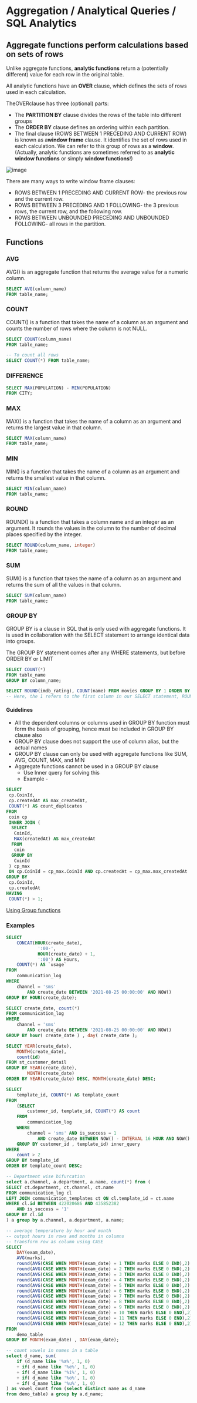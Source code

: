 # Aggregation / Analytical Queries / SQL Analytics

## Aggregate functions perform calculations based on sets of rows

Unlike aggregate functions, **analytic functions** return a (potentially different) value for each row in the original table.

All analytic functions have an **OVER** clause, which defines the sets of rows used in each calculation.

TheOVERclause has three (optional) parts:

- The **PARTITION BY** clause divides the rows of the table into different groups
- The **ORDER BY** clause defines an ordering within each partition.
- The final clause (ROWS BETWEEN 1 PRECEDING AND CURRENT ROW) is known as a**window frame** clause. It identifies the set of rows used in each calculation. We can refer to this group of rows as a **window**. (Actually, analytic functions are sometimes referred to as **analytic window functions** or simply **window functions**!)

![image](../../../media/DQL-Data-Query-Language_Aggregation-Analytical-Queries-SQL-Analytics-image1.jpg)

There are many ways to write window frame clauses:

- ROWS BETWEEN 1 PRECEDING AND CURRENT ROW- the previous row and the current row.
- ROWS BETWEEN 3 PRECEDING AND 1 FOLLOWING- the 3 previous rows, the current row, and the following row.
- ROWS BETWEEN UNBOUNDED PRECEDING AND UNBOUNDED FOLLOWING- all rows in the partition.

## Functions

### AVG

AVG() is an aggregate function that returns the average value for a numeric column.

```sql
SELECT AVG(column_name)
FROM table_name;
```

### COUNT

COUNT() is a function that takes the name of a column as an argument and counts the number of rows where the column is not NULL.

```sql
SELECT COUNT(column_name)
FROM table_name;

-- To count all rows
SELECT COUNT(*) FROM table_name;
```

### DIFFERENCE

```sql
SELECT MAX(POPULATION) - MIN(POPULATION)
FROM CITY;
```

### MAX

MAX() is a function that takes the name of a column as an argument and returns the largest value in that column.

```sql
SELECT MAX(column_name)
FROM table_name;
```

### MIN

MIN() is a function that takes the name of a column as an argument and returns the smallest value in that column.

```sql
SELECT MIN(column_name)
FROM table_name;
```

### ROUND

ROUND() is a function that takes a column name and an integer as an argument. It rounds the values in the column to the number of decimal places specified by the integer.

```sql
SELECT ROUND(column_name, integer)
FROM table_name;
```

### SUM

SUM() is a function that takes the name of a column as an argument and returns the sum of all the values in that column.

```sql
SELECT SUM(column_name)
FROM table_name;
```

### GROUP BY

GROUP BY is a clause in SQL that is only used with aggregate functions. It is used in collaboration with the SELECT statement to arrange identical data into groups.

The GROUP BY statement comes after any WHERE statements, but before ORDER BY or LIMIT

```sql
SELECT COUNT(*)
FROM table_name
GROUP BY column_name;

SELECT ROUND(imdb_rating), COUNT(name) FROM movies GROUP BY 1 ORDER BY 1;
-- Here, the 1 refers to the first column in our SELECT statement, ROUND(imdb_rating)
```

#### Guidelines

- All the dependent columns or columns used in GROUP BY function must form the basis of grouping, hence must be included in GROUP BY clause also
- GROUP BY clause does not support the use of column alias, but the actual names
- GROUP BY clause can only be used with aggregate functions like SUM, AVG, COUNT, MAX, and MIN
- Aggregate functions cannot be used in a GROUP BY clause
  - Use Inner query for solving this
  - Example -

```sql
SELECT
 cp.CoinId,
 cp.createdAt AS max_createdAt,
 COUNT(*) AS count_duplicates
FROM
 coin cp
 INNER JOIN (
  SELECT
   CoinId,
   MAX(createdAt) AS max_createdAt
  FROM
   coin
  GROUP BY
   CoinId
 ) cp_max
 ON cp.CoinId = cp_max.CoinId AND cp.createdAt = cp_max.max_createdAt
GROUP BY
 cp.CoinId,
 cp.createdAt
HAVING
 COUNT(*) > 1;
```

[Using Group functions](https://www.tutorialspoint.com/sql_certificate/using_the_group_functions.htm)

### Examples

```sql
SELECT
    CONCAT(HOUR(create_date),
            ':00-',
            HOUR(create_date) + 1,
            ':00') AS Hours,
    COUNT(*) AS `usage`
FROM
    communication_log
WHERE
    channel = 'sms'
        AND create_date BETWEEN '2021-08-25 00:00:00' AND NOW()
GROUP BY HOUR(create_date);

SELECT create_date, count(*)
FROM communication_log
WHERE
    channel = 'sms'
        AND create_date BETWEEN '2021-08-25 00:00:00' AND NOW()
GROUP BY hour( create_date ) , day( create_date );

SELECT YEAR(create_date),
    MONTH(create_date),
    count(id)
FROM st_customer_detail
GROUP BY YEAR(create_date),
        MONTH(create_date)
ORDER BY YEAR(create_date) DESC, MONTH(create_date) DESC;

SELECT
    template_id, COUNT(*) AS template_count
FROM
    (SELECT
        customer_id, template_id, COUNT(*) AS count
    FROM
        communication_log
    WHERE
        channel = 'sms' AND is_success = 1
            AND create_date BETWEEN NOW() - INTERVAL 16 HOUR AND NOW()
    GROUP BY customer_id , template_id) inner_query
WHERE
    count > 2
GROUP BY template_id
ORDER BY template_count DESC;

-- Department wise bifurcation
select a.channel, a.department, a.name, count(*) from (
SELECT ct.department, ct.channel, ct.name
FROM communication_log cl
LEFT JOIN communication_templates ct ON cl.template_id = ct.name
WHERE cl.id BETWEEN 422020686 AND 435852382
    AND is_success = '1'
GROUP BY cl.id
) a group by a.channel, a.department, a.name;

-- average temperature by hour and month
-- output hours in rows and months in columns
-- transform row as column using CASE
SELECT
    DAY(exam_date),
    AVG(marks),
    round(AVG(CASE WHEN MONTH(exam_date) = 1 THEN marks ELSE 0 END),2) jan,
    round(AVG(CASE WHEN MONTH(exam_date) = 2 THEN marks ELSE 0 END),2) feb,
    round(AVG(CASE WHEN MONTH(exam_date) = 3 THEN marks ELSE 0 END),2) mar,
    round(AVG(CASE WHEN MONTH(exam_date) = 4 THEN marks ELSE 0 END),2) apr,
    round(AVG(CASE WHEN MONTH(exam_date) = 5 THEN marks ELSE 0 END),2) may,
    round(AVG(CASE WHEN MONTH(exam_date) = 6 THEN marks ELSE 0 END),2) june,
    round(AVG(CASE WHEN MONTH(exam_date) = 7 THEN marks ELSE 0 END),2) july,
    round(AVG(CASE WHEN MONTH(exam_date) = 8 THEN marks ELSE 0 END),2) aug,
    round(AVG(CASE WHEN MONTH(exam_date) = 9 THEN marks ELSE 0 END),2) sep,
    round(AVG(CASE WHEN MONTH(exam_date) = 10 THEN marks ELSE 0 END),2) oct,
    round(AVG(CASE WHEN MONTH(exam_date) = 11 THEN marks ELSE 0 END),2) nov,
    round(AVG(CASE WHEN MONTH(exam_date) = 12 THEN marks ELSE 0 END),2) december
FROM
    demo_table
GROUP BY MONTH(exam_date) , DAY(exam_date);

-- count vowels in names in a table
select d_name, sum(
    if (d_name like '%a%', 1, 0)
    + if( d_name like '%e%', 1, 0)
    + if( d_name like '%i%', 1, 0)
    + if( d_name like '%o%', 1, 0)
    + if( d_name like '%u%', 1, 0)
) as vowel_count from (select distinct name as d_name
from demo_table) a group by a.d_name;
```
